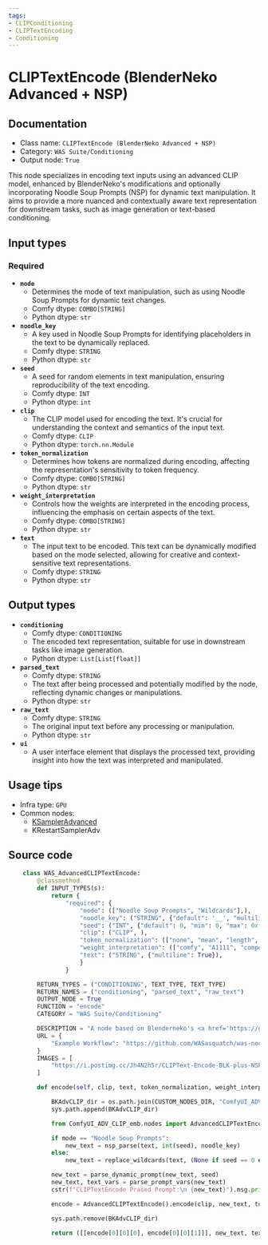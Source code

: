 ```yaml
---
tags:
- CLIPConditioning
- CLIPTextEncoding
- Conditioning
---
```


# CLIPTextEncode (BlenderNeko Advanced + NSP)
## Documentation
- Class name: `CLIPTextEncode (BlenderNeko Advanced + NSP)`
- Category: `WAS Suite/Conditioning`
- Output node: `True`

This node specializes in encoding text inputs using an advanced CLIP model, enhanced by BlenderNeko's modifications and optionally incorporating Noodle Soup Prompts (NSP) for dynamic text manipulation. It aims to provide a more nuanced and contextually aware text representation for downstream tasks, such as image generation or text-based conditioning.
## Input types
### Required
- **`mode`**
    - Determines the mode of text manipulation, such as using Noodle Soup Prompts for dynamic text changes.
    - Comfy dtype: `COMBO[STRING]`
    - Python dtype: `str`
- **`noodle_key`**
    - A key used in Noodle Soup Prompts for identifying placeholders in the text to be dynamically replaced.
    - Comfy dtype: `STRING`
    - Python dtype: `str`
- **`seed`**
    - A seed for random elements in text manipulation, ensuring reproducibility of the text encoding.
    - Comfy dtype: `INT`
    - Python dtype: `int`
- **`clip`**
    - The CLIP model used for encoding the text. It's crucial for understanding the context and semantics of the input text.
    - Comfy dtype: `CLIP`
    - Python dtype: `torch.nn.Module`
- **`token_normalization`**
    - Determines how tokens are normalized during encoding, affecting the representation's sensitivity to token frequency.
    - Comfy dtype: `COMBO[STRING]`
    - Python dtype: `str`
- **`weight_interpretation`**
    - Controls how the weights are interpreted in the encoding process, influencing the emphasis on certain aspects of the text.
    - Comfy dtype: `COMBO[STRING]`
    - Python dtype: `str`
- **`text`**
    - The input text to be encoded. This text can be dynamically modified based on the mode selected, allowing for creative and context-sensitive text representations.
    - Comfy dtype: `STRING`
    - Python dtype: `str`
## Output types
- **`conditioning`**
    - Comfy dtype: `CONDITIONING`
    - The encoded text representation, suitable for use in downstream tasks like image generation.
    - Python dtype: `List[List[float]]`
- **`parsed_text`**
    - Comfy dtype: `STRING`
    - The text after being processed and potentially modified by the node, reflecting dynamic changes or manipulations.
    - Python dtype: `str`
- **`raw_text`**
    - Comfy dtype: `STRING`
    - The original input text before any processing or manipulation.
    - Python dtype: `str`
- **`ui`**
    - A user interface element that displays the processed text, providing insight into how the text was interpreted and manipulated.
## Usage tips
- Infra type: `GPU`
- Common nodes:
    - [KSamplerAdvanced](../../Comfy/Nodes/KSamplerAdvanced.md)
    - KRestartSamplerAdv



## Source code
```python
    class WAS_AdvancedCLIPTextEncode:
        @classmethod
        def INPUT_TYPES(s):
            return {
                "required": {
                    "mode": (["Noodle Soup Prompts", "Wildcards"],),
                    "noodle_key": ("STRING", {"default": '__', "multiline": False}),
                    "seed": ("INT", {"default": 0, "min": 0, "max": 0xffffffffffffffff}),
                    "clip": ("CLIP", ),
                    "token_normalization": (["none", "mean", "length", "length+mean"],),
                    "weight_interpretation": (["comfy", "A1111", "compel", "comfy++"],),
                    "text": ("STRING", {"multiline": True}),
                    }
                }

        RETURN_TYPES = ("CONDITIONING", TEXT_TYPE, TEXT_TYPE)
        RETURN_NAMES = ("conditioning", "parsed_text", "raw_text")
        OUTPUT_NODE = True
        FUNCTION = "encode"
        CATEGORY = "WAS Suite/Conditioning"

        DESCRIPTION = "A node based on Blenderneko's <a href='https://github.com/BlenderNeko/ComfyUI_ADV_CLIP_embw' target='_blank'>Advanced CLIP Text Encode</a>. This version adds the ability to use Noodle Soup Prompts and Wildcards. Wildcards are stored in WAS Node Suite root under the folder 'wildcards'. You can create the folder if it doesn't exist and move your wildcards into it."
        URL = {
            "Example Workflow": "https://github.com/WASasquatch/was-node-suite-comfyui",
        }
        IMAGES = [
            "https://i.postimg.cc/Jh4N2h5r/CLIPText-Encode-BLK-plus-NSP.png",
        ]

        def encode(self, clip, text, token_normalization, weight_interpretation, seed=0, mode="Noodle Soup Prompts", noodle_key="__"):

            BKAdvCLIP_dir = os.path.join(CUSTOM_NODES_DIR, "ComfyUI_ADV_CLIP_emb")
            sys.path.append(BKAdvCLIP_dir)

            from ComfyUI_ADV_CLIP_emb.nodes import AdvancedCLIPTextEncode

            if mode == "Noodle Soup Prompts":
                new_text = nsp_parse(text, int(seed), noodle_key)
            else:
                new_text = replace_wildcards(text, (None if seed == 0 else seed), noodle_key)

            new_text = parse_dynamic_prompt(new_text, seed)
            new_text, text_vars = parse_prompt_vars(new_text)
            cstr(f"CLIPTextEncode Prased Prompt:\n {new_text}").msg.print()

            encode = AdvancedCLIPTextEncode().encode(clip, new_text, token_normalization, weight_interpretation)

            sys.path.remove(BKAdvCLIP_dir)

            return ([[encode[0][0][0], encode[0][0][1]]], new_text, text, { "ui": { "string": new_text } } )

```
